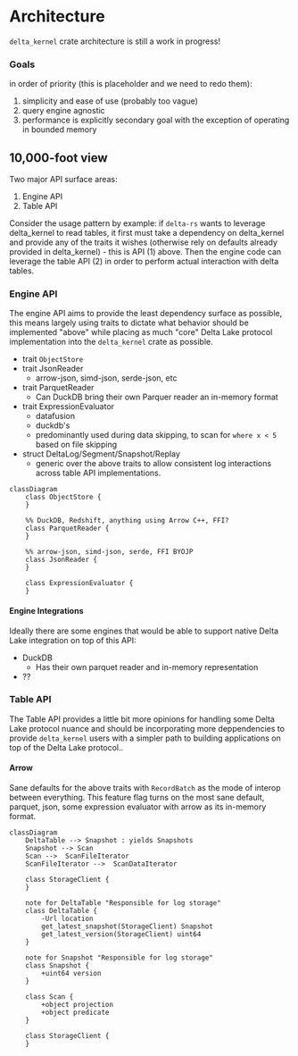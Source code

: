 # Architecture

`delta_kernel` crate architecture is still a work in progress!

### Goals

in order of priority (this is placeholder and we need to redo them):
1. simplicity and ease of use (probably too vague)
2. query engine agnostic
3. performance is explicitly secondary goal with the exception of operating in bounded memory

## 10,000-foot view

Two major API surface areas:

1. Engine API
3. Table API

Consider the usage pattern by example: if `delta-rs` wants to leverage
delta\_kernel to read tables, it first must take a dependency on delta\_kernel
and provide any of the traits it wishes (otherwise rely on defaults already
provided in delta\_kernel) - this is API (1) above. Then the engine code can
leverage the table API (2) in order to perform actual interaction with delta
tables.

### Engine API

The engine API aims to provide the least dependency surface as possible, this
means largely using traits to dictate what behavior should be implemented
"above" while placing as much "core" Delta Lake protocol implementation into
the `delta_kernel` crate as possible.

- trait `ObjectStore`
- trait JsonReader
  - arrow-json, simd-json, serde-json, etc
- trait ParquetReader
  - Can DuckDB bring their own Parquer reader an in-memory format
- trait ExpressionEvaluator
  -  datafusion
  -  duckdb's
  -  predominantly used during data skipping, to scan for `where x < 5` based on file skipping
- struct DeltaLog/Segment/Snapshot/Replay
  - generic over the above traits to allow consistent log interactions across table API implementations.

```mermaid
classDiagram
    class ObjectStore {
    }

    %% DuckDB, Redshift, anything using Arrow C++, FFI?
    class ParquetReader {
    }

    %% arrow-json, simd-json, serde, FFI BYOJP
    class JsonReader {
    }

    class ExpressionEvaluator {
    }
```

#### Engine Integrations

Ideally there are some engines that would be able to support native Delta Lake integration on top of this API:

* DuckDB
  * Has their own parquet reader and in-memory representation
*  ??

### Table API

The Table API provides a little bit more opinions for handling some Delta Lake
protocol nuance and should be incorporating more deppendencies to provide
`delta_kernel` users with a simpler path to building applications on top of the
Delta Lake protocol..

#### Arrow

Sane defaults for the above traits with `RecordBatch` as the mode of interop between everything. 
This feature flag turns on the most sane default, parquet, json, some expression evaluator
with arrow as its in-memory format.


```mermaid
classDiagram
    DeltaTable --> Snapshot : yields Snapshots
    Snapshot --> Scan
    Scan -->  ScanFileIterator
    ScanFileIterator -->  ScanDataIterator

    class StorageClient {
    }

    note for DeltaTable "Responsible for log storage"
    class DeltaTable {
        -Url location
        get_latest_snapshot(StorageClient) Snapshot
        get_latest_version(StorageClient) uint64
    }

    note for Snapshot "Responsible for log storage"
    class Snapshot {
        +uint64 version
    }

    class Scan {
        +object projection
        +object predicate
    }

    class StorageClient {
    }
```


